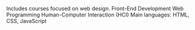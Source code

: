 Includes courses focused on web design.
Front-End Development
Web Programming
Human-Computer Interaction (HCI)
Main languages: HTML, CSS, JavaScript